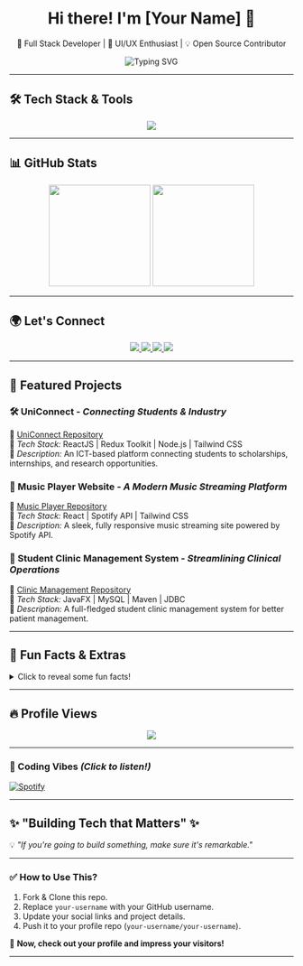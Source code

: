 <h1 align="center">Hi there! I'm [Your Name] 👋</h1>
<p align="center">
  🚀 Full Stack Developer | 🎨 UI/UX Enthusiast | 💡 Open Source Contributor  
</p>

<p align="center">
  <img src="https://readme-typing-svg.demolab.com?font=Fira+Code&weight=500&size=22&pause=1000&color=FF5733&center=true&vCenter=true&width=600&lines=Crafting+Elegant+Code+%26+Intuitive+Designs;Solving+Problems+%7C+Building+Innovations;Always+Learning+%7C+Sharing+Knowledge" alt="Typing SVG" />
</p>

---

## 🛠️ **Tech Stack & Tools**
<div align="center">
  <img src="https://skillicons.dev/icons?i=javascript,typescript,react,nextjs,redux,nodejs,express,python,java,tailwind,graphql,mysql,mongodb,docker,git,figma" />
</div>

---

## 📊 **GitHub Stats**
<div align="center">
  <img height="180em" src="https://github-readme-stats.vercel.app/api?username=your-username&show_icons=true&theme=tokyonight&hide_border=true" />
  <img height="180em" src="https://github-readme-streak-stats.herokuapp.com/?user=your-username&theme=tokyonight&hide_border=true" />
</div>

---

## 🌍 **Let's Connect**
<p align="center">
  <a href="https://linkedin.com/in/your-profile" target="_blank">
    <img src="https://img.shields.io/badge/LinkedIn-0077B5?style=for-the-badge&logo=linkedin&logoColor=white" />
  </a>
  <a href="https://twitter.com/your-handle" target="_blank">
    <img src="https://img.shields.io/badge/Twitter-1DA1F2?style=for-the-badge&logo=twitter&logoColor=white" />
  </a>
  <a href="https://yourportfolio.com" target="_blank">
    <img src="https://img.shields.io/badge/Portfolio-FF5733?style=for-the-badge&logo=firefox&logoColor=white" />
  </a>
  <a href="mailto:your.email@example.com">
    <img src="https://img.shields.io/badge/Email-D14836?style=for-the-badge&logo=gmail&logoColor=white" />
  </a>
</p>

---

## 🚀 **Featured Projects**
### **🛠 UniConnect** - *Connecting Students & Industry*  
🔗 [UniConnect Repository](https://github.com/your-username/uniconnect)  
📌 *Tech Stack:* ReactJS | Redux Toolkit | Node.js | Tailwind CSS  
🌟 *Description:* An ICT-based platform connecting students to scholarships, internships, and research opportunities.

### **🎵 Music Player Website** - *A Modern Music Streaming Platform*  
🔗 [Music Player Repository](https://github.com/your-username/music-player)  
📌 *Tech Stack:* React | Spotify API | Tailwind CSS  
🌟 *Description:* A sleek, fully responsive music streaming site powered by Spotify API.

### **🏥 Student Clinic Management System** - *Streamlining Clinical Operations*  
🔗 [Clinic Management Repository](https://github.com/your-username/clinic-system)  
📌 *Tech Stack:* JavaFX | MySQL | Maven | JDBC  
🌟 *Description:* A full-fledged student clinic management system for better patient management.

---

## 🎯 **Fun Facts & Extras**
<details>
  <summary>Click to reveal some fun facts!</summary>
  
  - 🔥 I started coding at 14!
  - 🚀 I am currently diving deep into AI & Machine Learning.
  - 🎨 I design as much as I develop!
  - 💡 "Code is poetry, and I'm a storyteller."

</details>

---

## 🔥 **Profile Views**
<p align="center">
  <img src="https://komarev.com/ghpvc/?username=your-username&color=FF5733&style=flat" />
</p>

---

### **🎵 Coding Vibes** *(Click to listen!)*  
[![Spotify](https://spotify-github-profile.vercel.app/api/view?uid=your-spotify-id&cover_image=true&theme=novatorem)](https://open.spotify.com/user/your-spotify-id)

---

## **✨ "Building Tech that Matters" ✨**

💡 *"If you're going to build something, make sure it's remarkable."*  

---

### ✅ **How to Use This?**
1. Fork & Clone this repo.  
2. Replace `your-username` with your GitHub username.  
3. Update your social links and project details.  
4. Push it to your profile repo (`your-username/your-username`).  

🚀 **Now, check out your profile and impress your visitors!**  

---
